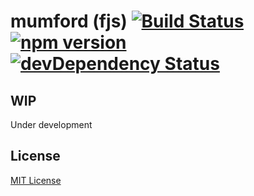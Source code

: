 # mumford (fjs) [![Build Status](https://travis-ci.org/leecrossley/mumford.png?branch=master)](https://travis-ci.org/leecrossley/mumford) [![npm version](https://badge.fury.io/js/mumford.png)](https://npmjs.org/package/mumford) [![devDependency Status](https://david-dm.org/leecrossley/mumford/dev-status.png)](https://david-dm.org/leecrossley/mumford#info=devDependencies)

## WIP

Under development

## License

[MIT License](http://ilee.mit-license.org)
